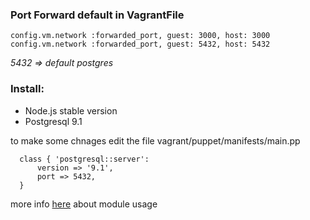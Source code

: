 
### Port Forward default in VagrantFile


    config.vm.network :forwarded_port, guest: 3000, host: 3000
    config.vm.network :forwarded_port, guest: 5432, host: 5432

*5432 => default postgres*



### Install:

* Node.js stable version
* Postgresql 9.1



to make some chnages edit the file vagrant/puppet/manifests/main.pp

      class { 'postgresql::server':
          version => '9.1',
          port => 5432,
      }
      
      
more info [here](https://forge.puppetlabs.com/akumria/postgresql) about module usage